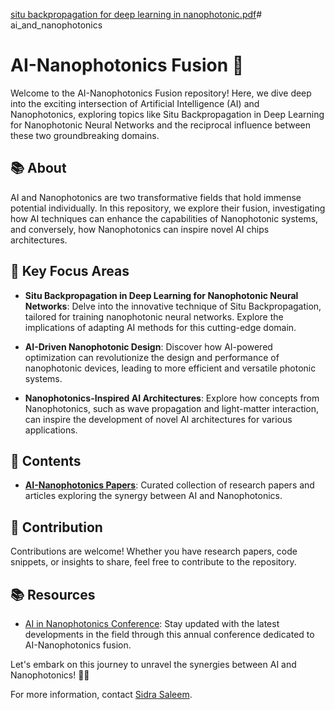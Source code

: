 [situ backpropagation for deep learning in nanophotonic.pdf](https://github.com/SidraSaleem296/ai_and_nanophotonics/files/12443556/situ.backpropagation.for.deep.learning.in.nanophotonic.pdf)# ai_and_nanophotonics

# AI-Nanophotonics Fusion 🌟

Welcome to the AI-Nanophotonics Fusion repository! Here, we dive deep into the exciting intersection of Artificial Intelligence (AI) and Nanophotonics, exploring topics like Situ Backpropagation in Deep Learning for Nanophotonic Neural Networks and the reciprocal influence between these two groundbreaking domains.

## 📚 About

AI and Nanophotonics are two transformative fields that hold immense potential individually. In this repository, we explore their fusion, investigating how AI techniques can enhance the capabilities of Nanophotonic systems, and conversely, how Nanophotonics can inspire novel AI chips architectures.

## 🌌 Key Focus Areas

- **Situ Backpropagation in Deep Learning for Nanophotonic Neural Networks**: Delve into the innovative technique of Situ Backpropagation, tailored for training nanophotonic neural networks. Explore the implications of adapting AI methods for this cutting-edge domain.

- **AI-Driven Nanophotonic Design**: Discover how AI-powered optimization can revolutionize the design and performance of nanophotonic devices, leading to more efficient and versatile photonic systems.

- **Nanophotonics-Inspired AI Architectures**: Explore how concepts from Nanophotonics, such as wave propagation and light-matter interaction, can inspire the development of novel AI architectures for various applications.

## 📑 Contents

- [**AI-Nanophotonics Papers**](Papers/): Curated collection of research papers and articles exploring the synergy between AI and Nanophotonics.


## 🤝 Contribution

Contributions are welcome! Whether you have research papers, code snippets, or insights to share, feel free to contribute to the repository.

## 📚 Resources

- [AI in Nanophotonics Conference](https://magnusconferences.com/optics-lasers-photonics/program/scientific-sessions/photonics-in-artificial-intelligence): Stay updated with the latest developments in the field through this annual conference dedicated to AI-Nanophotonics fusion.


Let's embark on this journey to unravel the synergies between AI and Nanophotonics! 🚀✨

For more information, contact [Sidra Saleem](mailto:Sidrasaleem296@gmail.com).
